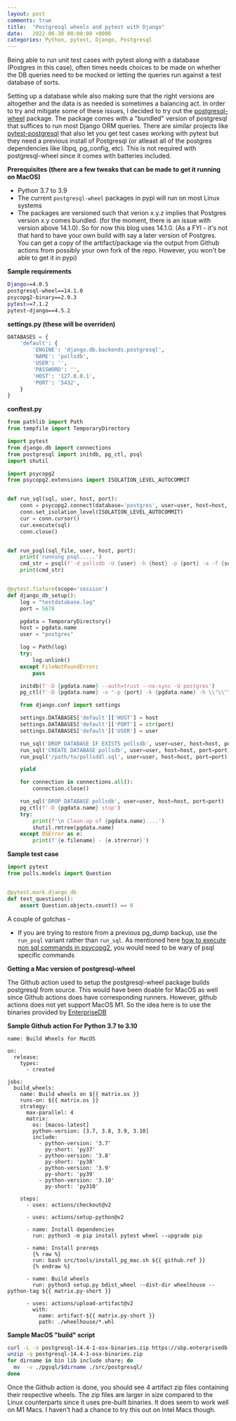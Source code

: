 ```yaml
---
layout: post
comments: true
title:  "Postgresql wheels and pytest with Django"
date:   2022-06-30 00:00:00 +0000
categories: Python, pytest, Django, Postgresql
---
```


Being able to run unit test cases with pytest along with a database (Postgres in this case), often times needs choices to be made on whether the DB queries need to be mocked or letting the queries run against a test database of sorts.

Setting up a database while also making sure that the right versions are altogether and the data is as needed is sometimes a balancing act. In order to try and mitigate some of these issues, I decided to try out the [postgresql-wheel](https://github.com/michelp/postgresql-wheel) package. The package comes with a "bundled" version of postgresql that suffices to run most Django ORM queries. There are similar projects like [pytest-postgresql](https://github.com/ClearcodeHQ/pytest-postgresql) that also let you get test cases working with pytest but they need a previous install of Postgresql (or atleast all of the postgres dependencies like libpq, pg_config, etc). This is not required with postgresql-wheel since it comes with batteries included.

**Prerequisites (there are a few tweaks that can be made to get it running on MacOS)**
- Python 3.7 to 3.9
- The current `postgresql-wheel` packages in pypi will run on most Linux systems
- The packages are versioned such that verion x.y.z implies that Postgres version x.y comes bundled. (for the moment, there is an issue with version above 14.1.0). So for now this blog uses 14.1.0. (As a FYI - it's not that hard to have your own build with say a later version of Postgres. You can get a copy of the artifact/package via the output from Github actions from possibly your own fork of the repo. However, you won't be able to get it in pypi)

**Sample requirements**

```bash
Django==4.0.5
postgresql-wheel==14.1.0
psycopg2-binary==2.9.3
pytest==7.1.2
pytest-django==4.5.2
```

**settings.py (these will be overriden)**

```python
DATABASES = {
    'default': {
        'ENGINE': 'django.db.backends.postgresql',
        'NAME': 'pollsdb',
        'USER': '',
        'PASSWORD': '',
        'HOST': '127.0.0.1',
        'PORT': '5432',
    }
}
```

**conftest.py**

```python
from pathlib import Path
from tempfile import TemporaryDirectory

import pytest
from django.db import connections
from postgresql import initdb, pg_ctl, psql
import shutil

import psycopg2
from psycopg2.extensions import ISOLATION_LEVEL_AUTOCOMMIT


def run_sql(sql, user, host, port):
    conn = psycopg2.connect(database='postgres', user=user, host=host, port=str(port))
    conn.set_isolation_level(ISOLATION_LEVEL_AUTOCOMMIT)
    cur = conn.cursor()
    cur.execute(sql)
    conn.close()


def run_psql(sql_file, user, host, port):
    print('running psql.....')
    cmd_str = psql(f'-d pollsdb -U {user} -h {host} -p {port} -a -f {sql_file}')
    print(cmd_str)


@pytest.fixture(scope='session')
def django_db_setup():
    log = "testdatabase.log"
    port = 5678

    pgdata = TemporaryDirectory()
    host = pgdata.name
    user = "postgres"

    log = Path(log)
    try:
        log.unlink()
    except FileNotFoundError:
        pass

    initdb(f'-D {pgdata.name} --auth=trust --no-sync -U postgres')
    pg_ctl(f'-D {pgdata.name} -o "-p {port} -k {pgdata.name} -h \\"\\"" -l {log} start')

    from django.conf import settings

    settings.DATABASES['default']['HOST'] = host
    settings.DATABASES['default']['PORT'] = str(port)
    settings.DATABASES['default']['USER'] = user

    run_sql('DROP DATABASE IF EXISTS pollsdb', user=user, host=host, port=port)
    run_sql('CREATE DATABASE pollsdb', user=user, host=host, port=port)
    run_psql('/path/to/pollsddl.sql', user=user, host=host, port=port)

    yield

    for connection in connections.all():
        connection.close()

    run_sql('DROP DATABASE pollsdb', user=user, host=host, port=port)
    pg_ctl(f'-D {pgdata.name} stop')
    try:
        print(f'\n Clean-up of {pgdata.name}....')
        shutil.rmtree(pgdata.name)
    except OSError as e:
        print(f'{e.filename} - {e.strerror}')
```

**Sample test case**

```python
import pytest
from polls.models import Question


@pytest.mark.django_db
def test_questions():
    assert Question.objects.count() == 0
```

A couple of gotchas -
- If you are trying to restore from a previous pg_dump backup, use the `run_psql` variant rather than `run_sql`. As mentioned here [how to execute non sql commands in psycopg2](https://stackoverflow.com/questions/53077083/how-to-execute-non-sql-commands-in-psycopg2), you would need to be wary of psql specific commands


**Getting a Mac version of postgresql-wheel**

The Github action used to setup the postgresql-wheel package builds postgresql from source. This would have been doable for MacOS as well since Github actions does have corresponding runners. However, github actions does not yet support MacOS M1. So the idea here is to use the binaries provided by [EnterpriseDB](https://www.enterprisedb.com/download-postgresql-binaries)

**Sample Github action For Python 3.7 to 3.10**

```
name: Build Wheels for MacOS

on:
  release:
    types:
      - created

jobs:
  build_wheels:
    name: Build wheels on ${{ matrix.os }}
    runs-on: ${{ matrix.os }}
    strategy:
      max-parallel: 4
      matrix:
        os: [macos-latest]
        python-version: [3.7, 3.8, 3.9, 3.10]
        include:
          - python-version: '3.7'
            py-short: 'py37'
          - python-version: '3.8'
            py-short: 'py38'
          - python-version: '3.9'
            py-short: 'py39'
          - python-version: '3.10'
            py-short: 'py310'

    steps:
      - uses: actions/checkout@v2

      - uses: actions/setup-python@v2

      - name: Install dependencies
        run: python3 -m pip install pytest wheel --upgrade pip

      - name: Install prereqs
        {% raw %}
        run: bash src/tools/install_pg_mac.sh ${{ github.ref }}
        {% endraw %}

      - name: Build wheels
        run: python3 setup.py bdist_wheel --dist-dir wheelhouse --python-tag ${{ matrix.py-short }}

      - uses: actions/upload-artifact@v2
        with:
          name: artifact-${{ matrix.py-short }}
          path: ./wheelhouse/*.whl
```

**Sample MacOS "build" script**

```bash
curl -L -o postgresql-14.4-1-osx-binaries.zip https://sbp.enterprisedb.com/getfile.jsp?fileid=1258117
unzip -q postgresql-14.4-1-osx-binaries.zip
for dirname in bin lib include share; do
  mv  -v ./pgsql/$dirname ./src/postgresql/
done
```

Once the Github action is done, you should see 4 artifact zip files containing their respective wheels. The zip files are larger in size compared to the Linux counterparts since it uses pre-built binaries. It does seem to work well on M1 Macs. I haven't had a chance to try this out on Intel Macs though.
